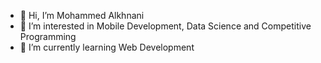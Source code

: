 - 👋 Hi, I’m Mohammed Alkhnani
- 👀 I’m interested in Mobile Development, Data Science and Competitive Programming
- 🌱 I’m currently learning Web Development

<!---
MTAlkhnani/MTAlkhnani is a ✨ special ✨ repository because its `README.md` (this file) appears on your GitHub profile.
You can click the Preview link to take a look at your changes.
--->
